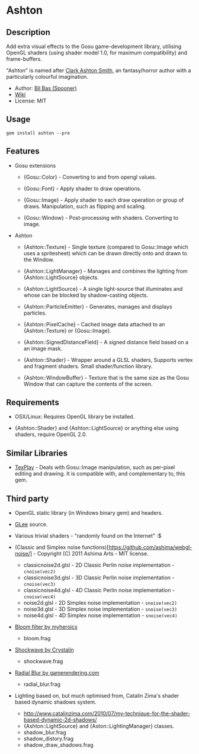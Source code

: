 Ashton
======

Description
-----------

Add extra visual effects to the Gosu game-development library, utilising OpenGL shaders (using shader model 1.0, for maximum compatibility) and frame-buffers.

"Ashton" is named after [Clark Ashton Smith](http://en.wikipedia.org/wiki/Clark_Ashton_Smith), an fantasy/horror author
with a particularly colourful imagination.

- Author: [Bil Bas (Spooner)](http://spooner.github.com/)
- [Wiki](https://github.com/Spooner/ashton/wiki)
- License: MIT

Usage
-----

    gem install ashton --pre

Features
--------

* Gosu extensions
    - {Gosu::Color} - Converting to and from opengl values.

    - {Gosu::Font} - Apply shader to draw operations.

    - {Gosu::Image} - Apply shader to each draw operation or group of draws. Manipulation, such as flipping and scaling.

    - {Gosu::Window} - Post-processing with shaders. Converting to image.

* Ashton
    - {Ashton::Texture} - Single texture (compared to Gosu::Image which uses a spritesheet) which can be drawn directly onto and drawn to the Window.

    - {Ashton::LightManager} -  Manages and combines the lighting from {Ashton::LightSource} objects.

    - {Ashton::LightSource} -  A single light-source that illuminates and whose can be blocked by shadow-casting objects.

    - {Ashton::ParticleEmitter} - Generates, manages and displays particles.

    - {Ashton::PixelCache} - Cached image data attached to an {Ashton::Texture} or {Gosu::Image}.

    - {Ashton::SignedDistanceField} - A signed distance field based on a an image mask.

    - {Ashton::Shader} -  Wrapper around a GLSL shaders, Supports vertex and fragment shaders. Small shader/function library.

    - {Ashton::WindowBuffer} - Texture that is the same size as the Gosu Window that can capture the contents of the screen.

Requirements
------------

* OSX/Linux: Requires OpenGL library be installed.

* {Ashton::Shader} and {Ashton::LightSource} or anything else using shaders, require OpenGL 2.0.

Similar Libraries
-----------------

- [TexPlay](https://github.com/banister/texplay) - Deals with Gosu::Image manipulation, such as per-pixel editing and drawing. It is compatible with, and complementary to, this gem.

Third party
-----------

- OpenGL static library (in Windows binary gem) and headers.
- [GLee](http://elf-stone.com/glee.php) source.

- Various trivial shaders - "randomly found on the Internet" :$

- (Classic and Simplex noise functions)[https://github.com/ashima/webgl-noise/] - Copyright (C) 2011 Ashima Arts - MIT license.
  * classicnoise2d.glsl - 2D Classic Perlin noise implementation - `cnoise(vec2)`
  * classicnoise3d.glsl - 3D Classic Perlin noise implementation - `cnoise(vec3)`
  * classicnoise4d.glsl - 4D Classic Perlin noise implementation - `cnoise(vec4)`
  * noise2d.glsl - 2D Simplex noise implementation - `snoise(vec2)`
  * noise3d.glsl - 3D Simplex noise implementation - `snoise(vec3)`
  * noise4d.glsl - 4D Simplex noise implementation - `snoise(vec4)`

- [Bloom filter by myheroics](http://myheroics.wordpress.com/2008/09/04/glsl-bloom-shader/)
  * bloom.frag

- [Shockwave by Crystalin](http://empire-defense.crystalin.fr/blog/2d_shock_wave_texture_with_shader)
  * shockwave.frag

- [Radial Blur by gamerendering.com](http://www.gamerendering.com/2008/12/20/radial-blur-filter/)
  * radial_blur.frag

- Lighting based on, but much optimised from, Catalin Zima's shader based dynamic shadows system.
  * http://www.catalinzima.com/2010/07/my-technique-for-the-shader-based-dynamic-2d-shadows/
  * {Ashton::LightSource} and {Aston::LightingManager} classes.
  * shadow_blur.frag
  * shadow_distory.frag
  * shadow_draw_shadows.frag



